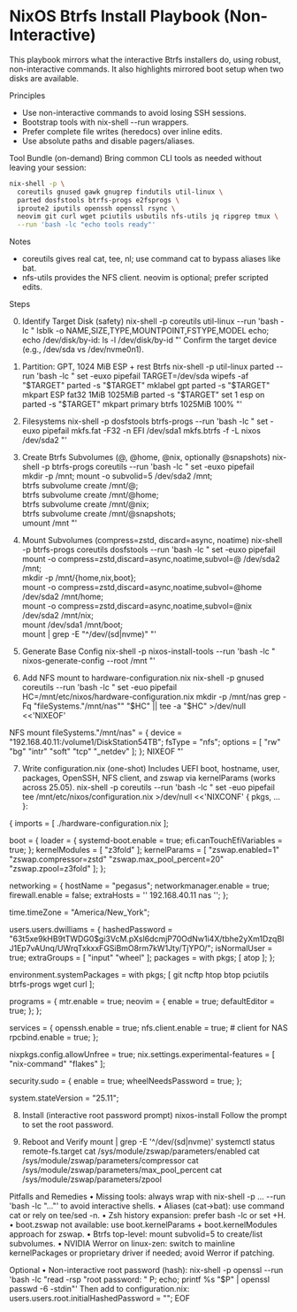 # NixOS Btrfs Install Playbook (Non-Interactive)

This playbook mirrors what the interactive Btrfs installers do, using robust, non-interactive commands.
It also highlights mirrored boot setup when two disks are available.

Principles
- Use non-interactive commands to avoid losing SSH sessions.
- Bootstrap tools with nix-shell --run wrappers.
- Prefer complete file writes (heredocs) over inline edits.
- Use absolute paths and disable pagers/aliases.

Tool Bundle (on-demand)
Bring common CLI tools as needed without leaving your session:

```bash
nix-shell -p \
  coreutils gnused gawk gnugrep findutils util-linux \
  parted dosfstools btrfs-progs e2fsprogs \
  iproute2 iputils openssh openssl rsync \
  neovim git curl wget pciutils usbutils nfs-utils jq ripgrep tmux \
  --run 'bash -lc "echo tools ready"'
```

Notes
- coreutils gives real cat, tee, nl; use command cat to bypass aliases like bat.
- nfs-utils provides the NFS client. neovim is optional; prefer scripted edits.

Steps

0. Identify Target Disk (safety) nix-shell -p coreutils util-linux --run 'bash
   -lc " lsblk -o NAME,SIZE,TYPE,MOUNTPOINT,FSTYPE,MODEL echo; echo
   /dev/disk/by-id: ls -l /dev/disk/by-id "' Confirm the target device (e.g.,
   /dev/sda vs /dev/nvme0n1).

1. Partition: GPT, 1024 MiB ESP + rest Btrfs nix-shell -p util-linux parted
   --run 'bash -lc " set -euxo pipefail TARGET=/dev/sda wipefs -af "$TARGET"
parted -s "$TARGET" mklabel gpt parted -s
   "$TARGET" mkpart ESP fat32 1MiB 1025MiB
parted -s "$TARGET" set 1 esp on parted -s "$TARGET" mkpart primary btrfs
   1025MiB 100% "'

2. Filesystems nix-shell -p dosfstools btrfs-progs --run 'bash -lc " set -euxo
   pipefail mkfs.fat -F32 -n EFI /dev/sda1 mkfs.btrfs -f -L nixos /dev/sda2 "'

3. Create Btrfs Subvolumes (@, @home, @nix, optionally @snapshots)
   nix-shell -p btrfs-progs coreutils --run 'bash -lc " set -euxo pipefail \
   mkdir -p /mnt; mount -o subvolid=5 /dev/sda2 /mnt; \
   btrfs subvolume create /mnt/@; \
   btrfs subvolume create /mnt/@home; \
   btrfs subvolume create /mnt/@nix; \
   btrfs subvolume create /mnt/@snapshots; \
   umount /mnt "'

4. Mount Subvolumes (compress=zstd, discard=async, noatime)
   nix-shell -p btrfs-progs coreutils dosfstools --run 'bash -lc " set -euxo pipefail \
   mount -o compress=zstd,discard=async,noatime,subvol=@ /dev/sda2 /mnt; \
   mkdir -p /mnt/{home,nix,boot}; \
   mount -o compress=zstd,discard=async,noatime,subvol=@home /dev/sda2 /mnt/home; \
   mount -o compress=zstd,discard=async,noatime,subvol=@nix /dev/sda2 /mnt/nix; \
   mount /dev/sda1 /mnt/boot; \
   mount | grep -E "^/dev/(sd|nvme)" "'

5. Generate Base Config nix-shell -p nixos-install-tools --run 'bash -lc "
   nixos-generate-config --root /mnt "'

6. Add NFS mount to hardware-configuration.nix nix-shell -p gnused coreutils
   --run 'bash -lc " set -euo pipefail
   HC=/mnt/etc/nixos/hardware-configuration.nix mkdir -p /mnt/nas grep -Fq
   "fileSystems.\"/mnt/nas\"" "$HC" || tee -a "$HC" >/dev/null <<'NIXEOF'

NFS mount fileSystems."/mnt/nas" = { device =
"192.168.40.11:/volume1/DiskStation54TB"; fsType = "nfs"; options = [ "rw" "bg"
"intr" "soft" "tcp" "_netdev" ]; }; NIXEOF "'

7. Write configuration.nix (one-shot) Includes UEFI boot, hostname, user,
   packages, OpenSSH, NFS client, and zswap via kernelParams (works across
   25.05). nix-shell -p coreutils --run 'bash -lc " set -euo pipefail tee
   /mnt/etc/nixos/configuration.nix >/dev/null <<'NIXCONF' { pkgs, ... }:

{ imports = [ ./hardware-configuration.nix ];

boot = { loader = { systemd-boot.enable = true; efi.canTouchEfiVariables = true;
}; kernelModules = [ "z3fold" ]; kernelParams = [ "zswap.enabled=1"
"zswap.compressor=zstd" "zswap.max_pool_percent=20" "zswap.zpool=z3fold" ]; };

networking = { hostName = "pegasus"; networkmanager.enable = true;
firewall.enable = false; extraHosts = '' 192.168.40.11 nas ''; };

time.timeZone = "America/New_York";

users.users.dwilliams = { hashedPassword =
"$6$3t5xe9kHB9tTWDG0$gi3VcM.pXsl6dcmjP70OdNw1i4X/tbhe2yXm1DzqBlJ1Ep7vAUnq/UWrqTxkxxFGSiBmO8rm7kW1Jty/TjYPO/";
isNormalUser = true; extraGroups = [ "input" "wheel" ]; packages = with pkgs; [
atop ]; };

environment.systemPackages = with pkgs; [ git ncftp htop btop pciutils
btrfs-progs wget curl ];

programs = { mtr.enable = true; neovim = { enable = true; defaultEditor = true;
}; };

services = { openssh.enable = true; nfs.client.enable = true; # client for NAS
rpcbind.enable = true; };

nixpkgs.config.allowUnfree = true; nix.settings.experimental-features = [
"nix-command" "flakes" ];

security.sudo = { enable = true; wheelNeedsPassword = true; };

system.stateVersion = "25.11";

8. Install (interactive root password prompt)
   nixos-install
   Follow the prompt to set the root password.

9. Reboot and Verify
   mount | grep -E '^/dev/(sd|nvme)'
   systemctl status remote-fs.target
   cat /sys/module/zswap/parameters/enabled
   cat /sys/module/zswap/parameters/compressor
   cat /sys/module/zswap/parameters/max_pool_percent
   cat /sys/module/zswap/parameters/zpool

Pitfalls and Remedies • Missing tools: always wrap with nix-shell -p ... --run
'bash -lc "..."' to avoid interactive shells. • Aliases (cat->bat): use command
cat or rely on tee/sed -n. • Zsh history expansion: prefer bash -lc or set +H. •
boot.zswap not available: use boot.kernelParams + boot.kernelModules approach
for zswap. • Btrfs top-level: mount subvolid=5 to create/list subvolumes. •
NVIDIA Werror on linux-zen: switch to mainline kernelPackages or proprietary
driver if needed; avoid Werror if patching.

Optional • Non-interactive root password (hash): nix-shell -p openssl --run
'bash -lc "read -rsp "root password: " P; echo; printf %s "$P" | openssl passwd
-6 -stdin"' Then add to configuration.nix:
users.users.root.initialHashedPassword = "<hash>"; EOF
